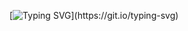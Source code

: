 [![Typing SVG](https://readme-typing-svg.herokuapp.com?size=25&duration=3000&color=FF0000&background=0082FF00&center=true&vCenter=true&width=300&lines=Carlo;Here+we+go+again!)](https://git.io/typing-svg)
